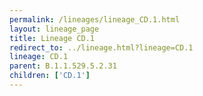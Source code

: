 ```yaml
---
permalink: /lineages/lineage_CD.1.html
layout: lineage_page
title: Lineage CD.1
redirect_to: ../lineage.html?lineage=CD.1
lineage: CD.1
parent: B.1.1.529.5.2.31
children: ['CD.1']
---
```

